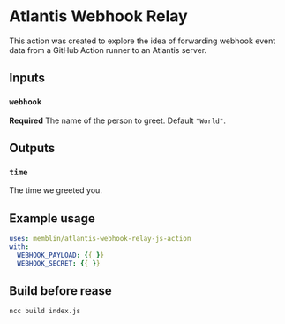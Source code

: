 # Atlantis Webhook Relay

This action was created to explore the idea of forwarding webhook event data from a GitHub Action runner to an Atlantis server.

## Inputs

### `webhook`

**Required** The name of the person to greet. Default `"World"`.

## Outputs

### `time`

The time we greeted you.

## Example usage

```yaml
uses: memblin/atlantis-webhook-relay-js-action
with:
  WEBHOOK_PAYLOAD: {{ }}
  WEBHOOK_SECRET: {{ }}
```

## Build before rease

```bash
ncc build index.js
```